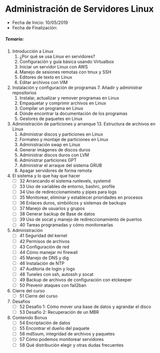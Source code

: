 # Administración de Servidores Linux
* Fecha de Inicio: 10/05/2019
* Fecha de Finalización:

##### Temario:
1. Introducción a Linux
	1.	¿Por qué se usa Linux en servidores?
	1.	Configuración y guía básica usando Virtualbox
	1.	Iniciar un servidor Linux con AWS
	1.	Manejo de sesiones remotas con tmux y SSH
	1.	Editores de texto en Linux
	1.	Editar archivos con VIM
1. Instalación y configuración de programas
	7.	Añadir y administrar repositorios
	1.	Instalar, actualizar y remover programas en Linux
	1.	Empaquetar y comprimir archivos en Linux
	1.	Compilar un programa en Linux
	1.	Dónde encontrar la documentación de los programas
	1.	Gestores de paquetes en Linux
1. Administración de particiones y arranque
	13.	Estructura de archivos en Linux
	1.	Administrar discos y particiones en Linux
	1.	Formateo y montaje de particiones en Linux
	1.	Administración swap en Linux
	1.	Generar imágenes de discos duros
	1.	Administrar discos duros con LVM
	1.	Administrar particiones GPT
	1.	Administrar el arraque del sistema GRUB
	1.	Apagar servidores de forma remota
1. El sistema y lo que hay que hacer
   - [ ]	32	Arrancando el sistema runlevels, systemd
   - [ ]	33	Uso de variables de entorno, bashrc, profile
   - [ ]	34	Uso de redireccionamineto y pipes para logs
   - [ ]	35	Monitorear, eliminar y establecer prioridades en procesos
   - [ ]	36	Enlaces duros, simbólicos y sistemas de backups
   - [ ]	37	Manejo de usuarios y grupos
   - [ ]	38	Generar backup de Base de datos
   - [ ]	39	Uso de socat y manejo de redireccionamiento de puertos
   - [ ]	40	Tareas programadas y cómo monitorearlas
1. Administración
   - [ ]	41	Seguridad del kernel
   - [ ]	42	Permisos de archivos
   - [ ]	43	Configuración de red
   - [ ]	44	Cómo manejar mi firewall
   - [ ]	45	Manejo de DNS y dig
   - [ ]	46	Instalación de NTP
   - [ ]	47	Auditoria de login y logs
   - [ ]	48	Tuneles con ssh, autossh y socat
   - [ ]	49	Backup de archivos de configuración con etckeeper
   - [ ]	50	Prevenir ataques con fail2ban
1. Cierre del curso
   - [ ]	51	Cierre del curso
1. Desafios
   - [ ]	52	Desafío 1: Cómo mover una base de datos y agrandar el disco
   - [ ]	53	Desafío 2: Recuperación de un MBR
1. Contenido Bonus
   - [ ]	54	Encriptación de datos
   - [ ]	55	Encontrar el dueño del paquete
   - [ ]	56	md5sum, integridad de archivos y paquetes
   - [ ]	57	Cómo podemos monitorear servidores
   - [ ]	58	Qué distribución elegir y otras dudas frecuentes
